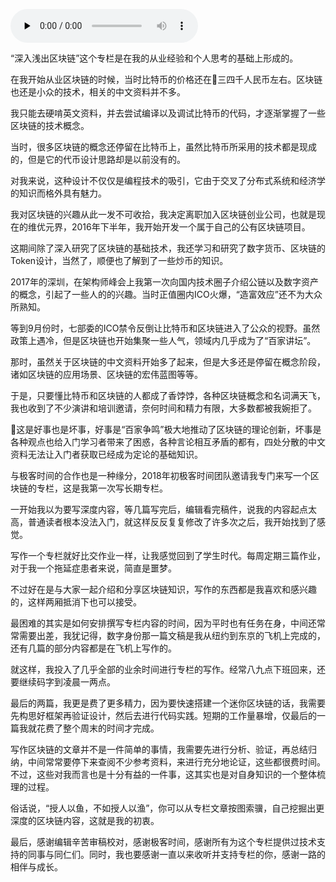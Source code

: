 <audio id="audio" title="尾声篇 | 授人以鱼，不如授人以渔" controls="" preload="none"><source id="mp3" src="https://static001.geekbang.org/resource/audio/eb/3d/ebee6bd4024e7f2c7861b3ec70bb413d.mp3"></audio>

“深入浅出区块链”这个专栏是在我的从业经验和个人思考的基础上形成的。

在我开始从业区块链的时候，当时比特币的价格还在三四千人民币左右。区块链也还是小众的技术，相关的中文资料并不多。

我只能去硬啃英文资料，并去尝试编译以及调试比特币的代码，才逐渐掌握了一些区块链的技术概念。

当时，很多区块链的概念还停留在比特币上，虽然比特币所采用的技术都是现成的，但是它的代币设计思路却是以前没有的。

对我来说，这种设计不仅仅是编程技术的吸引，它由于交叉了分布式系统和经济学的知识而格外具有魅力。

我对区块链的兴趣从此一发不可收拾，我决定离职加入区块链创业公司，也就是现在的维优元界，2016年下半年，我开始开发一个属于自己的公有区块链项目。

这期间除了深入研究了区块链的基础技术，我还学习和研究了数字货币、区块链的Token设计，当然了，顺便也了解到了一些炒币的知识。

2017年的深圳，在架构师峰会上我第一次向国内技术圈子介绍公链以及数字资产的概念，引起了一些人的的兴趣。当时正值圈内ICO火爆，“造富效应”还不为大众所熟知。

等到9月份时，七部委的ICO禁令反倒让比特币和区块链进入了公众的视野。虽然政策上遇冷，但是区块链也开始集聚一些人气，领域内几乎成为了“百家讲坛”。

那时，虽然关于区块链的中文资料开始多了起来，但是大多还是停留在概念阶段，诸如区块链的应用场景、区块链的宏伟蓝图等等。

于是，只要懂比特币和区块链的人都成了香饽饽，各种区块链概念和名词满天飞，我也收到了不少演讲和培训邀请，奈何时间和精力有限，大多数都被我婉拒了。

这是好事也是坏事，好事是“百家争鸣”极大地推动了区块链的理论创新，坏事是各种观点也给入门学习者带来了困惑，各种言论相互矛盾的都有，四处分散的中文资料无法让入门者获取已经成为定论的基础知识。

与极客时间的合作也是一种缘分，2018年初极客时间团队邀请我专门来写一个区块链的专栏，这是我第一次写长期专栏。

一开始我以为要写深度内容，等几篇写完后，编辑看完稿件，说我的内容起点太高，普通读者根本没法入门，就这样反反复复修改了许多次之后，我开始找到了感觉。

写作一个专栏就好比交作业一样，让我感觉回到了学生时代。每周定期三篇作业，对于我一个拖延症患者来说，简直是噩梦。

不过好在是与大家一起介绍和分享区块链知识，写作的东西都是我喜欢和感兴趣的，这样两厢抵消下也可以接受。

最困难的其实是如何安排撰写专栏内容的时间，因为平时也有任务在身，中间还常常需要出差，我犹记得，数字身份那一篇文稿是我从纽约到东京的飞机上完成的，还有几篇的部分内容都是在飞机上写作的。

就这样，我投入了几乎全部的业余时间进行专栏的写作。经常八九点下班回来，还要继续码字到凌晨一两点。

最后的两篇，我更是费了更多精力，因为要快速搭建一个迷你区块链的话，我需要先构思好框架再验证设计，然后去进行代码实践。短期的工作量暴增，仅最后的一篇我就花费了整个周末的时间才完成。

写作区块链的文章并不是一件简单的事情，我需要先进行分析、验证，再总结归纳，中间常常要停下来查阅不少参考资料，来进行充分地论证，这些都很费时间。不过，这些对我而言也是十分有益的一件事，这其实也是对自身知识的一个整体梳理的过程。

俗话说，“授人以鱼，不如授人以渔”，你可以从专栏文章按图索骥，自己挖掘出更深度的区块链内容，这就是我的初衷。

最后，感谢编辑辛苦审稿校对，感谢极客时间，感谢所有为这个专栏提供过技术支持的同事与同仁们。同时，我也要感谢一直以来收听并支持专栏的你，感谢一路的相伴与成长。


